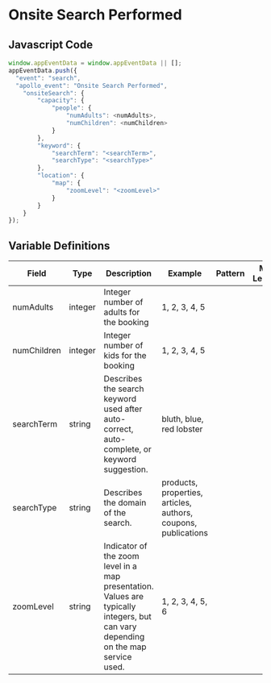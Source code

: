 # Onsite Search Performed

### 

## Javascript Code
```js
window.appEventData = window.appEventData || [];
appEventData.push({
  "event": "search",
  "apollo_event": "Onsite Search Performed",
    "onsiteSearch": {
        "capacity": {
            "people": {
                "numAdults": <numAdults>,
                "numChildren": <numChildren>
            }
        },
        "keyword": {
            "searchTerm": "<searchTerm>",
            "searchType": "<searchType>"
        },
        "location": {
            "map": {
                "zoomLevel": "<zoomLevel>"
            }
        }
    }
});
```

## Variable Definitions

|Field|Type|Description|Example|Pattern|Min Length|Max Length|Minimum|Maximum|Multiple Of|
| --- | --- | --- | --- | --- | --- | --- | --- | --- | --- |
|numAdults|integer|Integer number of adults for the booking|1, 2, 3, 4, 5||||1|||
|numChildren|integer|Integer number of kids for the booking|1, 2, 3, 4, 5||||0|||
|searchTerm|string|Describes the search keyword used after auto-correct, auto-complete, or keyword suggestion. |bluth, blue, red lobster|||||||
|searchType|string|Describes the domain of the search. |products, properties, articles, authors, coupons, publications|||||||
|zoomLevel|string|Indicator of the zoom level in a map presentation. Values are typically integers, but can vary depending on the map service used. |1, 2, 3, 4, 5, 6|||||||




